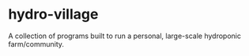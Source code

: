 # hydro-village
A collection of programs built to run a personal, large-scale hydroponic farm/community.
